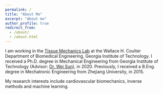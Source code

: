 ```yaml
---
permalink: /
title: "About Me"
excerpt: "About me"
author_profile: true
redirect_from: 
  - /about/
  - /about.html
---
```


I am working in the [Tissue Mechanics Lab](http://www.tml.gatech.edu/) at the Wallace H. Coulter Department of Biomedical Engineering, Georgia Institute of Technology. I received a Ph.D. degree in Mechanical Engineering from Georgia Institute of Technology (Advisor: [Dr. Wei Sun](https://bme.gatech.edu/bme/faculty/Wei-Sun)), in 2020. Previously, I received a B.Eng. degree in Mechatronic Engineering from Zhejiang University, in 2015.

My research interests include cardiovascular biomechanics, inverse methods and machine learning.
